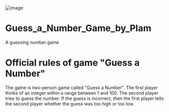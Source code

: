![image](https://user-images.githubusercontent.com/117172634/214272585-c79e18a4-0b18-47ac-a609-18a8fddc5bf3.png)

# Guess_a_Number_Game_by_Plam
 A guessing number game

# Official rules of game "Guess a Number"
The game is two-person game called "Guess a Number".
The first player thinks of an integer within a range between 1 and 100.
The second player tries to guess the number.
If the guess is incorrect, then the first player tells the second player whether the guess was too high or too low.
